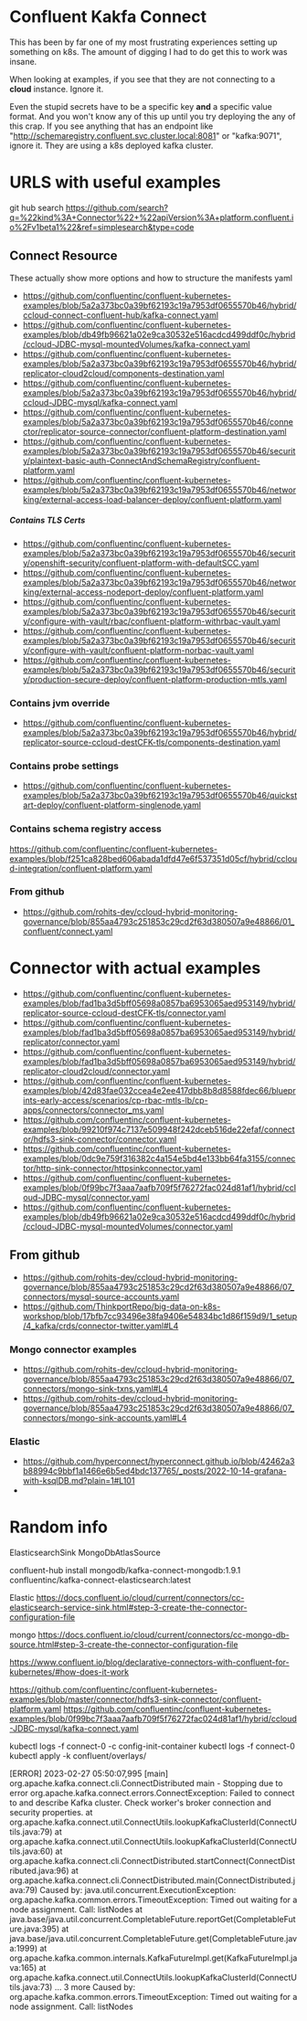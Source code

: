 # Confluent Kakfa Connect
This has been by far one of my most frustrating experiences setting up something on k8s.
The amount of digging I had to do get this to work was insane.

When looking at examples, if you see that they are not connecting to a **cloud** instance.
Ignore it.

Even the stupid secrets have to be a specific key **and** a specific value format.
And you won't know any of this up until you try deploying the any of this crap.
If you see anything that has an endpoint like "http://schemaregistry.confluent.svc.cluster.local:8081" or
"kafka:9071", ignore it. They are using a k8s deployed kafka cluster.


# URLS with useful examples
git hub search https://github.com/search?q=%22kind%3A+Connector%22+%22apiVersion%3A+platform.confluent.io%2Fv1beta1%22&ref=simplesearch&type=code

## Connect Resource
These actually show more options and how to structure the manifests yaml
- https://github.com/confluentinc/confluent-kubernetes-examples/blob/5a2a373bc0a39bf62193c19a7953df0655570b46/hybrid/ccloud-connect-confluent-hub/kafka-connect.yaml
- https://github.com/confluentinc/confluent-kubernetes-examples/blob/db49fb96621a02e9ca30532e516acdcd499ddf0c/hybrid/ccloud-JDBC-mysql-mountedVolumes/kafka-connect.yaml
- https://github.com/confluentinc/confluent-kubernetes-examples/blob/5a2a373bc0a39bf62193c19a7953df0655570b46/hybrid/replicator-cloud2cloud/components-destination.yaml
- https://github.com/confluentinc/confluent-kubernetes-examples/blob/5a2a373bc0a39bf62193c19a7953df0655570b46/hybrid/ccloud-JDBC-mysql/kafka-connect.yaml
- https://github.com/confluentinc/confluent-kubernetes-examples/blob/5a2a373bc0a39bf62193c19a7953df0655570b46/connector/replicator-source-connector/confluent-platform-destination.yaml
- https://github.com/confluentinc/confluent-kubernetes-examples/blob/5a2a373bc0a39bf62193c19a7953df0655570b46/security/plaintext-basic-auth-ConnectAndSchemaRegistry/confluent-platform.yaml
- https://github.com/confluentinc/confluent-kubernetes-examples/blob/5a2a373bc0a39bf62193c19a7953df0655570b46/networking/external-access-load-balancer-deploy/confluent-platform.yaml

##### Contains TLS Certs

- https://github.com/confluentinc/confluent-kubernetes-examples/blob/5a2a373bc0a39bf62193c19a7953df0655570b46/security/openshift-security/confluent-platform-with-defaultSCC.yaml
- https://github.com/confluentinc/confluent-kubernetes-examples/blob/5a2a373bc0a39bf62193c19a7953df0655570b46/networking/external-access-nodeport-deploy/confluent-platform.yaml
- https://github.com/confluentinc/confluent-kubernetes-examples/blob/5a2a373bc0a39bf62193c19a7953df0655570b46/security/configure-with-vault/rbac/confluent-platform-withrbac-vault.yaml
- https://github.com/confluentinc/confluent-kubernetes-examples/blob/5a2a373bc0a39bf62193c19a7953df0655570b46/security/configure-with-vault/confluent-platform-norbac-vault.yaml
- https://github.com/confluentinc/confluent-kubernetes-examples/blob/5a2a373bc0a39bf62193c19a7953df0655570b46/security/production-secure-deploy/confluent-platform-production-mtls.yaml

### Contains jvm override
- https://github.com/confluentinc/confluent-kubernetes-examples/blob/5a2a373bc0a39bf62193c19a7953df0655570b46/hybrid/replicator-source-ccloud-destCFK-tls/components-destination.yaml

### Contains probe settings
- https://github.com/confluentinc/confluent-kubernetes-examples/blob/5a2a373bc0a39bf62193c19a7953df0655570b46/quickstart-deploy/confluent-platform-singlenode.yaml

### Contains schema registry access
https://github.com/confluentinc/confluent-kubernetes-examples/blob/f251ca828bed606abada1dfd47e6f537351d05cf/hybrid/ccloud-integration/confluent-platform.yaml

### From github
- https://github.com/rohits-dev/ccloud-hybrid-monitoring-governance/blob/855aa4793c251853c29cd2f63d380507a9e48866/01_confluent/connect.yaml


# Connector with actual examples
- https://github.com/confluentinc/confluent-kubernetes-examples/blob/fad1ba3d5bff05698a0857ba6953065aed953149/hybrid/replicator-source-ccloud-destCFK-tls/connector.yaml
- https://github.com/confluentinc/confluent-kubernetes-examples/blob/fad1ba3d5bff05698a0857ba6953065aed953149/hybrid/replicator/connector.yaml
- https://github.com/confluentinc/confluent-kubernetes-examples/blob/fad1ba3d5bff05698a0857ba6953065aed953149/hybrid/replicator-cloud2cloud/connector.yaml
- https://github.com/confluentinc/confluent-kubernetes-examples/blob/42d83fae032ccea4e2ee417dbb8b8d8588fdec66/blueprints-early-access/scenarios/cp-rbac-mtls-lb/cp-apps/connectors/connector_ms.yaml
- https://github.com/confluentinc/confluent-kubernetes-examples/blob/99210f974c7137e509948f242dceb516de22efaf/connector/hdfs3-sink-connector/connector.yaml
- https://github.com/confluentinc/confluent-kubernetes-examples/blob/0dc9e759f316382c4a154e5bd4e133bb64fa3155/connector/http-sink-connector/httpsinkconnector.yaml
- https://github.com/confluentinc/confluent-kubernetes-examples/blob/0f99bc7f3aaa7aafb709f5f76272fac024d81af1/hybrid/ccloud-JDBC-mysql/connector.yaml
- https://github.com/confluentinc/confluent-kubernetes-examples/blob/db49fb96621a02e9ca30532e516acdcd499ddf0c/hybrid/ccloud-JDBC-mysql-mountedVolumes/connector.yaml

## From github
- https://github.com/rohits-dev/ccloud-hybrid-monitoring-governance/blob/855aa4793c251853c29cd2f63d380507a9e48866/07_connectors/mysql-source-accounts.yaml
- https://github.com/ThinkportRepo/big-data-on-k8s-workshop/blob/17bfb7cc93496e38fa9406e54834bc1d86f159d9/1_setup/4_kafka/crds/connector-twitter.yaml#L4

### Mongo connector examples
- https://github.com/rohits-dev/ccloud-hybrid-monitoring-governance/blob/855aa4793c251853c29cd2f63d380507a9e48866/07_connectors/mongo-sink-txns.yaml#L4
- https://github.com/rohits-dev/ccloud-hybrid-monitoring-governance/blob/855aa4793c251853c29cd2f63d380507a9e48866/07_connectors/mongo-sink-accounts.yaml#L4

### Elastic
- https://github.com/hyperconnect/hyperconnect.github.io/blob/42462a3b88994c9bbf1a1466e6b5ed4bdc137765/_posts/2022-10-14-grafana-with-ksqlDB.md?plain=1#L101
-


# Random info
ElasticsearchSink
MongoDbAtlasSource

confluent-hub install mongodb/kafka-connect-mongodb:1.9.1
confluentinc/kafka-connect-elasticsearch:latest

Elastic
https://docs.confluent.io/cloud/current/connectors/cc-elasticsearch-service-sink.html#step-3-create-the-connector-configuration-file

mongo
https://docs.confluent.io/cloud/current/connectors/cc-mongo-db-source.html#step-3-create-the-connector-configuration-file

https://www.confluent.io/blog/declarative-connectors-with-confluent-for-kubernetes/#how-does-it-work

https://github.com/confluentinc/confluent-kubernetes-examples/blob/master/connector/hdfs3-sink-connector/confluent-platform.yaml
https://github.com/confluentinc/confluent-kubernetes-examples/blob/0f99bc7f3aaa7aafb709f5f76272fac024d81af1/hybrid/ccloud-JDBC-mysql/kafka-connect.yaml


kubectl logs -f connect-0 -c config-init-container
kubectl logs -f connect-0
kubectl apply -k confluent/overlays/

[ERROR] 2023-02-27 05:50:07,995 [main] org.apache.kafka.connect.cli.ConnectDistributed main - Stopping due to error
org.apache.kafka.connect.errors.ConnectException: Failed to connect to and describe Kafka cluster. Check worker's broker connection and security properties.
        at org.apache.kafka.connect.util.ConnectUtils.lookupKafkaClusterId(ConnectUtils.java:79)
        at org.apache.kafka.connect.util.ConnectUtils.lookupKafkaClusterId(ConnectUtils.java:60)
        at org.apache.kafka.connect.cli.ConnectDistributed.startConnect(ConnectDistributed.java:96)
        at org.apache.kafka.connect.cli.ConnectDistributed.main(ConnectDistributed.java:79)
Caused by: java.util.concurrent.ExecutionException: org.apache.kafka.common.errors.TimeoutException: Timed out waiting for a node assignment. Call: listNodes
        at java.base/java.util.concurrent.CompletableFuture.reportGet(CompletableFuture.java:395)
        at java.base/java.util.concurrent.CompletableFuture.get(CompletableFuture.java:1999)
        at org.apache.kafka.common.internals.KafkaFutureImpl.get(KafkaFutureImpl.java:165)
        at org.apache.kafka.connect.util.ConnectUtils.lookupKafkaClusterId(ConnectUtils.java:73)
        ... 3 more
Caused by: org.apache.kafka.common.errors.TimeoutException: Timed out waiting for a node assignment. Call: listNodes